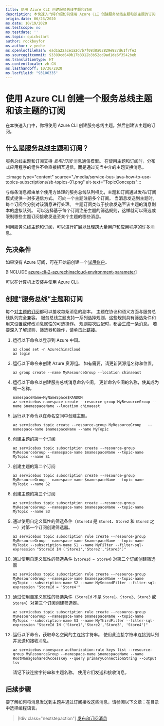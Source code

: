 ```yaml
---
title: 使用 Azure CLI 创建服务总线主题和订阅
description: 本快速入门将介绍如何使用 Azure CLI 创建服务总线主题和该主题的订阅
origin.date: 06/23/2020
ms.date: 10/19/2020
ms.testscope: no
ms.testdate: ''
ms.topic: quickstart
author: rockboyfor
ms.author: v-yeche
ms.openlocfilehash: ead1a22ace1a2d7b7f08d8a02829e827d61f7fe3
ms.sourcegitcommit: 93309cd649b17b3312b3b52cd9ad1de6f3542beb
ms.translationtype: HT
ms.contentlocale: zh-CN
ms.lasthandoff: 10/30/2020
ms.locfileid: "93106335"
---
```

# <a name="use-azure-cli-to-create-a-service-bus-topic-and-subscriptions-to-the-topic"></a>使用 Azure CLI 创建一个服务总线主题和该主题的订阅
在本快速入门中，你将使用 Azure CLI 创建服务总线主题，然后创建该主题的订阅。 

## <a name="what-are-service-bus-topics-and-subscriptions"></a>什么是服务总线主题和订阅？
服务总线主题和订阅支持 *发布/订阅* 消息通信模型。 在使用主题和订阅时，分布式应用程序的组件不会直接相互通信，而是通过充当中介的主题交换消息。

:::image type="content" source="./media/service-bus-java-how-to-use-topics-subscriptions/sb-topics-01.png" alt-text="TopicConcepts":::

与每条消息都由单个使用方处理的服务总线队列相比，主题和订阅通过发布/订阅模式提供一对多通信方式。 可向一个主题注册多个订阅。 当消息发送到主题时，每个订阅会分别对该消息进行处理。 主题订阅类似于接收发送至该主题的消息副本的虚拟队列。 可以选择基于每个订阅注册主题的筛选规则，这样就可以筛选或限制哪些主题订阅接收发送至某个主题的哪些消息。

利用服务总线主题和订阅，可以进行扩展以处理跨大量用户和应用程序的许多消息。

## <a name="prerequisites"></a>先决条件
如果没有 Azure 订阅，可在开始前创建一个[试用帐户][trial account]。

[!INCLUDE [azure-cli-2-azurechinacloud-environment-parameter](../../includes/azure-cli-2-azurechinacloud-environment-parameter.md)]

<!--Not Available on Azure Cloud Shell-->

可以在计算机上[安装](https://docs.azure.cn/cli/install-azure-cli?view=azure-cli-latest)并使用 Azure CLI。 

## <a name="create-a-service-bus-topic-and-subscriptions"></a>创建“服务总线”主题和订阅

每个[对主题的订阅](service-bus-messaging-overview.md#topics)都可以接收每条消息的副本。 主题在协议和语义方面与服务总线队列完全兼容。 服务总线主题支持一系列选择规则，这些规则具有筛选条件和用来设置或修改消息属性的可选操作。 规则每次匹配时，都会生成一条消息。 若要深入了解规则、筛选器和操作，请单击此[链接](topic-filters.md)。

<!--MOONCAKE CUSTOMIZED ON 08/27/2020-->

1. 运行以下命令以登录到 Azure 中国。 
    ```azurecli
    az cloud set -n AzureChinaCloud
    az login
    ```

<!--MOONCAKE CUSTOMIZED ON 08/27/2020-->

3. 运行以下命令来创建 Azure 资源组。 如有需要，请更新资源组名称和位置。 

    ```azurecli
    az group create --name MyResourceGroup --location chinaeast
    ```
4. 运行以下命令以创建服务总线消息命名空间。 更新命名空间的名称，使其成为唯一名称。 

    ```azurecli
    namespaceName=MyNameSpace$RANDOM
    az servicebus namespace create --resource-group MyResourceGroup --name $namespaceName --location chinaeast
    ```
5. 运行以下命令以在命名空间中创建主题。 

    ```azurecli
    az servicebus topic create --resource-group MyResourceGroup   --namespace-name $namespaceName --name MyTopic
    ```
6. 创建主题的第一个订阅

    ```azurecli
    az servicebus topic subscription create --resource-group MyResourceGroup --namespace-name $namespaceName --topic-name MyTopic --name S1    
    ```
6. 创建主题的第二个订阅

    ```azurecli
    az servicebus topic subscription create --resource-group MyResourceGroup --namespace-name $namespaceName --topic-name MyTopic --name S2    
    ```
6. 创建主题的第三个订阅

    ```azurecli
    az servicebus topic subscription create --resource-group MyResourceGroup --namespace-name $namespaceName --topic-name MyTopic --name S3    
    ```
7. 通过使用自定义属性的筛选条件（`StoreId` 是 `Store1`、`Store2` 和 `Store3` 之一）对第一个订阅创建筛选器。

    ```azurecli
    az servicebus topic subscription rule create --resource-group MyResourceGroup --namespace-name $namespaceName --topic-name MyTopic --subscription-name S1 --name MyFilter --filter-sql-expression "StoreId IN ('Store1','Store2','Store3')"    
    ```
8. 通过使用自定义属性的筛选条件 (`StoreId = Store4`) 对第二个订阅创建筛选器

    ```azurecli
    az servicebus topic subscription rule create --resource-group MyResourceGroup --namespace-name $namespaceName --topic-name myTopic --subscription-name S2 --name MySecondFilter --filter-sql-expression "StoreId = 'Store4'"    
    ```
9. 通过使用自定义属性的筛选条件（`StoreId` 不是 `Store1`、`Store2`、`Store3` 或 `Store4`）对第三个订阅创建筛选器。

    ```azurecli
    az servicebus topic subscription rule create --resource-group MyResourceGroup --namespace-name $namespaceName --topic-name MyTopic --subscription-name S3 --name MyThirdFilter --filter-sql-expression "StoreId IN ('Store1','Store2','Store3', 'Store4')"     
    ```
    
    <!--MOONCAKE CORRECT ON: "StoreId IN ('Store1'...-->
    
10. 运行以下命令，获取命名空间的主连接字符串。 使用此连接字符串连接到队列并发送和接收消息。 

    ```azurecli
    az servicebus namespace authorization-rule keys list --resource-group MyResourceGroup --namespace-name $namespaceName --name RootManageSharedAccessKey --query primaryConnectionString --output tsv    
    ```

    请记下该连接字符串和主题名称。 使用它们发送和接收消息。 

## <a name="next-steps"></a>后续步骤
要了解如何将消息发送到主题并通过订阅接收这些消息，请参阅以下文章：在目录中选择编程语言。 

> [!div class="nextstepaction"]
> [发布和订阅消息](service-bus-dotnet-how-to-use-topics-subscriptions.md)

[trial account]: https://www.azure.cn/pricing/1rmb-trial/

<!--Not Available on [fully qualified domain name]: https://wikipedia.org/wiki/Fully_qualified_domain_name-->

[Install the Azure CLI]: https://docs.azure.cn/cli/install-azure-cli
[az group create]: https://docs.azure.cn/cli/group#az_group_create

<!-- Update_Description: update meta properties, wording update, update link -->